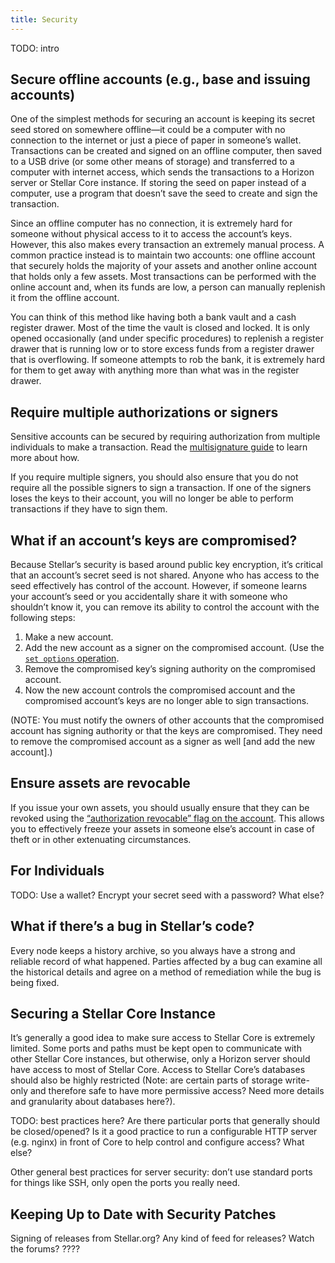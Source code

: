 ```yaml
---
title: Security
---
```


TODO: intro

## Secure offline accounts (e.g., base and issuing accounts)

One of the simplest methods for securing an account is keeping its secret seed stored on somewhere offline—it could be a computer with no connection to the internet or just a piece of paper in someone’s wallet. Transactions can be created and signed on an offline computer, then saved to a USB drive (or some other means of storage) and transferred to a computer with internet access, which sends the transactions to a Horizon server or Stellar Core instance. If storing the seed on paper instead of a computer, use a program that doesn’t save the seed to create and sign the transaction.

Since an offline computer has no connection, it is extremely hard for someone without physical access to it to access the account’s keys. However, this also makes every transaction an extremely manual process. A common practice instead is to maintain two accounts: one offline account that securely holds the majority of your assets and another online account that holds only a few assets. Most transactions can be performed with the online account and, when its funds are low, a person can manually replenish it from the offline account.

You can think of this method like having both a bank vault and a cash register drawer. Most of the time the vault is closed and locked. It is only opened occasionally (and under specific procedures) to replenish a register drawer that is running low or to store excess funds from a register drawer that is overflowing. If someone attempts to rob the bank, it is extremely hard for them to get away with anything more than what was in the register drawer.

## Require multiple authorizations or signers

Sensitive accounts can be secured by requiring authorization from multiple individuals to make a transaction. Read the [multisignature guide](concepts/multi-sig.md) to learn more about how.

If you require multiple signers, you should also ensure that you do not require all the possible signers to sign a transaction. If one of the signers loses the keys to their account, you will no longer be able to perform transactions if they have to sign them.

## What if an account’s keys are compromised?

Because Stellar’s security is based around public key encryption, it’s critical that an account’s secret seed is not shared. Anyone who has access to the seed effectively has control of the account. However, if someone learns your account’s seed or you accidentally share it with someone who shouldn’t know it, you can remove its ability to control the account with the following steps:

1. Make a new account.
2. Add the new account as a signer on the compromised account. (Use the [`set options` operation](../concepts/list-of-operations.md#set-options).
3. Remove the compromised key’s signing authority on the compromised account.
4. Now the new account controls the compromised account and the compromised account’s keys are no longer able to sign transactions.

(NOTE: You must notify the owners of other accounts that the compromised account has signing authority or that the keys are compromised. They need to remove the compromised account as a signer as well [and add the new account].)


## Ensure assets are revocable

If you issue your own assets, you should usually ensure that they can be revoked using the [“authorization revocable” flag on the account](concepts/accounts.md#flags). This allows you to effectively freeze your assets in someone else’s account in case of theft or in other extenuating circumstances.

## For Individuals

TODO: Use a wallet? Encrypt your secret seed with a password? What else?

## What if there’s a bug in Stellar’s code?

Every node keeps a history archive, so you always have a strong and reliable record of what happened. Parties affected by a bug can examine all the historical details and agree on a method of remediation while the bug is being fixed.

## Securing a Stellar Core Instance

It’s generally a good idea to make sure access to Stellar Core is extremely limited. Some ports and paths must be kept open to communicate with other Stellar Core instances, but otherwise, only a Horizon server should have access to most of Stellar Core. Access to Stellar Core’s databases should also be highly restricted (Note: are certain parts of storage write-only and therefore safe to have more permissive access? Need more details and granularity about databases here?).

TODO: best practices here? Are there particular ports that generally should be closed/opened? Is it a good practice to run a configurable HTTP server (e.g. nginx) in front of Core to help control and configure access? What else?

Other general best practices for server security: don’t use standard ports for things like SSH, only open the ports you really need.

## Keeping Up to Date with Security Patches

Signing of releases from Stellar.org?
Any kind of feed for releases?
Watch the forums?
????


